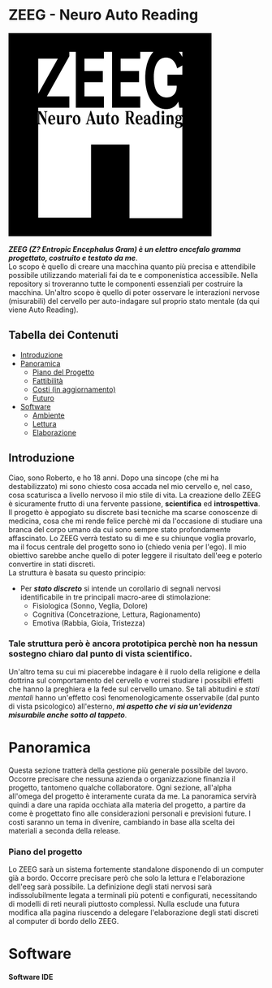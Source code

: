 # ZEEG - Neuro Auto Reading

![Image 1](./logo.jpg)

***ZEEG (Z? Entropic Encephalus Gram) è un elettro encefalo gramma progettato, costruito e testato da me***. <br/>
Lo scopo è quello di creare una macchina quanto più precisa e attendibile possibile utilizzando materiali fai da te e componenistica accessibile. Nella repository si troveranno tutte le componenti essenziali per costruire la macchina. 
Un'altro scopo è quello di poter osservare le interazioni nervose (misurabili) del cervello per auto-indagare sul proprio stato mentale (da qui viene Auto Reading).  

## Tabella dei Contenuti
* [Introduzione](#introduzione)
* [Panoramica](#Panoramica)
  + [Piano del Progetto](#Piano-del-Progetto)
  + [Fattibilità](#fattibilità)
  + [Costi (in aggiornamento)](#costi)
  + [Futuro](#futuro)
* [Software](#software)
  + [Ambiente](#software-ide)
  + [Lettura](#software-lettura)
  + [Elaborazione](#software-elaborazione)


## Introduzione
Ciao, sono Roberto, e ho 18 anni. Dopo una sincope (che mi ha destabilizzato) mi sono chiesto cosa accada nel mio cervello e, nel caso, cosa scaturisca a livello nervoso il mio stile di vita. La creazione dello ZEEG è sicuramente frutto di una fervente passione, **scientifica** ed **introspettiva**. 
Il progetto è appogiato su discrete basi tecniche ma scarse conoscenze di medicina, cosa che mi rende felice perchè mi da l'occasione di studiare una branca del corpo umano da cui sono sempre stato profondamente affascinato. Lo ZEEG verrà testato su di me e su chiunque voglia provarlo, ma il focus centrale del progetto sono io (chiedo venia per l'ego). Il mio obiettivo sarebbe anche quello di poter leggere il risultato dell'eeg e poterlo convertire in stati discreti. <br/>
La struttura è basata su questo principio:
* Per ***stato discreto*** si intende un corollario di segnali nervosi identificabile in tre principali macro-aree di stimolazione: 
  - Fisiologica (Sonno, Veglia, Dolore)
  - Cognitiva (Concetrazione, Lettura, Ragionamento)
  - Emotiva (Rabbia, Gioia, Tristezza)

### Tale struttura però è ancora prototipica perchè non ha nessun sostegno chiaro dal punto di vista scientifico. <br/>
Un'altro tema su cui mi piacerebbe indagare è il ruolo della religione e della dottrina sul comportamento del cervello e vorrei studiare i possibili effetti che hanno la preghiera e la fede sul cervello umano. Se tali abitudini e *stati mentali* hanno un'effetto così fenomenologicamente osservabile (dal punto di vista psicologico) all'esterno, ***mi aspetto che vi sia un'evidenza misurabile anche sotto al tappeto***.

# Panoramica
Questa sezione tratterà della gestione più generale possibile del lavoro. Occorre precisare che nessuna azienda o organizzazione finanzia il progetto, tantomeno qualche collaboratore. Ogni sezione, all'alpha all'omega del progetto è interamente curata da me. La panoramica servirà quindi a dare una rapida occhiata alla materia del progetto, a partire da come è progettato fino alle considerazioni personali e previsioni future. I costi saranno un tema in divenire, cambiando in base alla scelta dei materiali a seconda della release.

### Piano del progetto
Lo ZEEG sarà un sistema fortemente standalone disponendo di un computer già a bordo. Occorre precisare però che solo la lettura e l'elaborazione dell'eeg sarà possibile. La definizione degli stati nervosi sarà indissolubilmente legata a terminali più potenti e configurati, necessitando di modelli di reti neurali piuttosto complessi. Nulla esclude una futura modifica alla pagina riuscendo a delegare l'elaborazione degli stati discreti al computer di bordo dello ZEEG.

# Software

#### Software IDE
  
